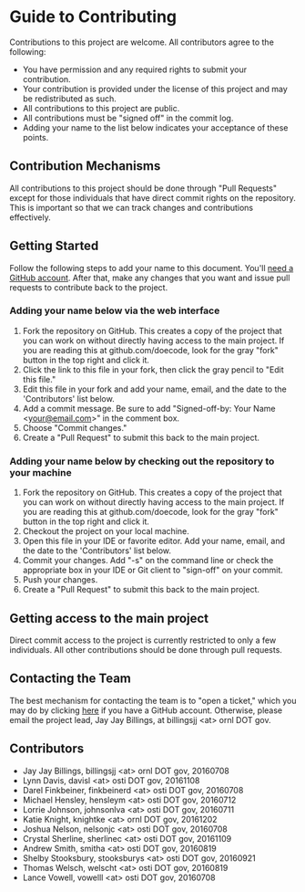 # Guide to Contributing

Contributions to this project are welcome. All contributors agree to the following:
- You have permission and any required rights to submit your contribution.
- Your contribution is provided under the license of this project and may be redistributed as such.
- All contributions to this project are public.
- All contributions must be "signed off" in the commit log.
- Adding your name to the list below indicates your acceptance of these points.

## Contribution Mechanisms
All contributions to this project should be done through "Pull Requests" except for those individuals that have direct commit rights on the repository. This is important so that we can track changes and contributions effectively.

## Getting Started
Follow the following steps to add your name to this document. You'll [need a GitHub account](https://github.com/join). After that, make any changes that you want and issue pull requests to contribute back to the project.

### Adding your name below via the web interface
1. Fork the repository on GitHub. This creates a copy of the project that you can work on without directly having access to the main project. If you are reading this at github.com/doecode, look for the gray "fork" button in the top right and click it.
2. Click the link to this file in your fork, then click the gray pencil to "Edit this file."
3. Edit this file in your fork and add your name, email, and the date to the 'Contributors' list below.
4. Add a commit message. Be sure to add "Signed-off-by: Your Name &lt;your@email.com>" in the comment box.
5. Choose "Commit changes."
6. Create a "Pull Request" to submit this back to the main project.

### Adding your name below by checking out the repository to your machine
1. Fork the repository on GitHub. This creates a copy of the project that you can work on without directly having access to the main project. If you are reading this at github.com/doecode, look for the gray "fork" button in the top right and click it.
2. Checkout the project on your local machine.
3. Open this file in your IDE or favorite editor. Add your name, email, and the date to the 'Contributors' list below.
4. Commit your changes. Add "-s" on the command line or check the appropriate box in your IDE or Git client to "sign-off" on your commit.
5. Push your changes.
6. Create a "Pull Request" to submit this back to the main project.

## Getting access to the main project
Direct commit access to the project is currently restricted to only a few individuals. All other contributions should be done through pull requests.

## Contacting the Team
The best mechanism for contacting the team is to "open a ticket," which you may do by clicking [here](https://github.com/doecode/doecode/issues/new) if you have a GitHub account. Otherwise, please email the project lead, Jay Jay Billings, at billingsjj &lt;at> ornl DOT gov.

## Contributors ##
* Jay Jay Billings, billingsjj &lt;at> ornl DOT gov, 20160708
* Lynn Davis, davisl &lt;at> osti DOT gov, 20161108
* Darel Finkbeiner, finkbeinerd &lt;at> osti DOT gov, 20160708
* Michael Hensley, hensleym &lt;at> osti DOT gov, 20160712
* Lorrie Johnson, johnsonlva &lt;at> osti DOT gov, 20160711
* Katie Knight, knightke &lt;at> ornl DOT gov, 20161202
* Joshua Nelson, nelsonjc &lt;at> osti DOT gov, 20160708
* Crystal Sherline, sherlinec &lt;at> osti DOT gov, 20161109
* Andrew Smith, smitha &lt;at> osti DOT gov, 20160819
* Shelby Stooksbury, stooksburys &lt;at> osti DOT gov, 20160921
* Thomas Welsch, welscht &lt;at> osti DOT gov, 20160819
* Lance Vowell, vowelll &lt;at> osti DOT gov, 20160708
